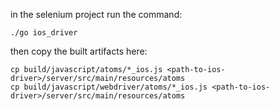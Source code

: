 
in the selenium project run the command:

    ./go ios_driver

then copy the built artifacts here:

    cp build/javascript/atoms/*_ios.js <path-to-ios-driver>/server/src/main/resources/atoms
    cp build/javascript/webdriver/atoms/*_ios.js <path-to-ios-driver>/server/src/main/resources/atoms

